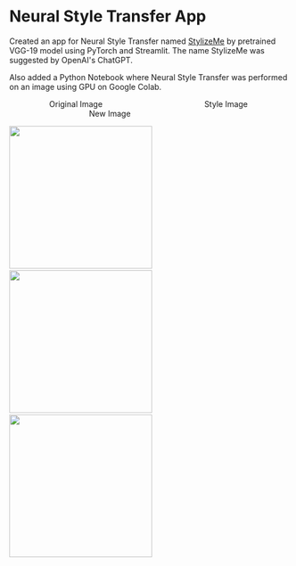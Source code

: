 # Neural Style Transfer App

Created an app for Neural Style Transfer named [StylizeMe](https://stylizeme.streamlit.app/) by pretrained VGG-19 model using PyTorch and Streamlit. The name StylizeMe was suggested by OpenAI's ChatGPT. 

Also added a Python Notebook where Neural Style Transfer was performed on an image using GPU on Google Colab.

$\qquad$ $\qquad$ Original Image $\qquad$ $\qquad$ $\qquad$ $\qquad$ $\qquad$ Style Image $\qquad$ $\qquad$ $\qquad$ $\qquad$ $\qquad$ $\qquad$ New Image


<img src="https://github.com/Aman-Agrawal01/Streamlit_Apps/blob/master/Neural_Style_App/original.jpg" width="256"/> $\qquad$ <img src="https://github.com/Aman-Agrawal01/Streamlit_Apps/blob/master/Neural_Style_App/style.jpg" width="256"/> $\qquad$ <img src="https://github.com/Aman-Agrawal01/Streamlit_Apps/blob/master/Neural_Style_App/generated.png" width="256"/>

